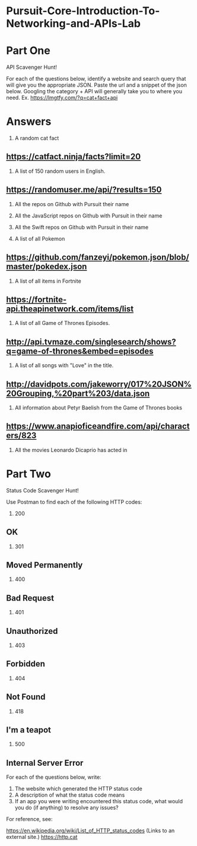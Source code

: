 # Pursuit-Core-Introduction-To-Networking-and-APIs-Lab

# Part One

API Scavenger Hunt!

For each of the questions below, identify a website and search query that will give you the appropriate JSON.  Paste the url and a snippet of the json below.  Googling the category + API will generally take you to where you need.  Ex. https://lmgtfy.com/?q=cat+fact+api

# Answers

1. A random cat fact
## https://catfact.ninja/facts?limit=20

1. A list of 150 random users in English.
## https://randomuser.me/api/?results=150

1. All the repos on Github with Pursuit their name


1. All the JavaScript repos on Github with Pursuit in their name


1. All the Swift repos on Github with Pursuit in their name


1. A list of all Pokemon
## https://github.com/fanzeyi/pokemon.json/blob/master/pokedex.json

1. A list of all items in Fortnite
## https://fortnite-api.theapinetwork.com/items/list


1. A list of all Game of Thrones Episodes.
## http://api.tvmaze.com/singlesearch/shows?q=game-of-thrones&embed=episodes


1. A list of all songs with "Love" in the title.
## http://davidpots.com/jakeworry/017%20JSON%20Grouping,%20part%203/data.json

1. All information about Petyr Baelish from the Game of Thrones books
## https://www.anapioficeandfire.com/api/characters/823

1. All the movies Leonardo Dicaprio has acted in

# Part Two

Status Code Scavenger Hunt!

Use Postman to find each of the following HTTP codes:

1. 200
## OK
1. 301
## Moved Permanently
1. 400
## Bad Request
1. 401
## Unauthorized
1. 403
## Forbidden
1. 404
## Not Found
1. 418
## I'm a teapot
1. 500
## Internal Server Error


For each of the questions below, write:

1. The website which generated the HTTP status code
2. A description of what the status code means
3. If an app you were writing encountered this status code, what would you do (if anything) to resolve any issues?


For reference, see:

https://en.wikipedia.org/wiki/List_of_HTTP_status_codes (Links to an external site.)
https://http.cat



